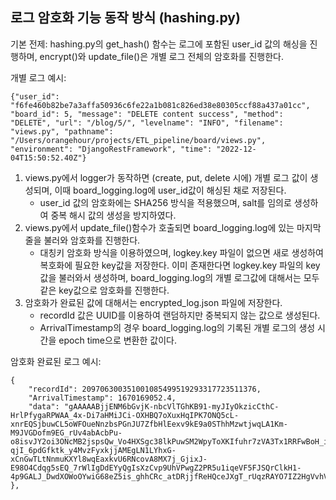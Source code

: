 ## 로그 암호화 기능 동작 방식 (hashing.py)

기본 전제: hashing.py의 get_hash() 함수는 로그에 포함된 user_id 값의 해싱을 진행하며, encrypt()와 update_file()은 개별 로그 전체의 암호화를 진행한다. 

개별 로그 예시:
```
{"user_id": "f6fe460b82be7a3affa50936c6fe22a1b081c826ed38e80305ccf88a437a01cc", "board_id": 5, "message": "DELETE content success", "method": "DELETE", "url": "/blog/5/", "levelname": "INFO", "filename": "views.py", "pathname": "/Users/orangehour/projects/ETL_pipeline/board/views.py", "environment": "DjangoRestFramework", "time": "2022-12-04T15:50:52.40Z"}
```

1. views.py에서 logger가 동작하면 (create, put, delete 시에) 개별 로그 값이 생성되며, 이때 board_logging.log에 user_id값이 해싱된 채로 저장된다.
    * user_id 값의 암호화에는 SHA256 방식을 적용했으며, salt를 임의로 생성하여 중복 해시 값의 생성을 방지하였다.
2. views.py에서 update_file()함수가 호출되면 board_logging.log에 있는 마지막 줄을 불러와 암호화를 진행한다.
    * 대칭키 암호화 방식을 이용하였으며, logkey.key 파일이 없으면 새로 생성하여 복호화에 필요한 key값을 저장한다. 이미 존재한다면 logkey.key 파일의 key값을 불러와서 생성하며, board_logging.log의 개별 로그값에 대해서는 모두 같은 key값으로 암호화를 진행한다.
3. 암호화가 완료된 값에 대해서는 encrypted_log.json 파일에 저장한다.
    * recordId 값은 UUID를 이용하여 랜덤하지만 중복되지 않는 값으로 생성된다.
    * ArrivalTimestamp의 경우 board_logging.log의 기록된 개별 로그의 생성 시간을 epoch time으로 변환한 값이다.

암호화 완료된 로그 예시:
```
{
    "recordId": 209706300351001085499519293317723511376,
    "ArrivalTimestamp": 1670169052.4,
    "data": "gAAAAABjjENM6bGvjK-nbcVlTGhKB91-myJIyOkzicCthC-HrlPfygaRPWAA_4x-Di7aHMiJCi-OXHBQ7oXuxHqIPK7ONQ5cL-xnrEQSjbuwCL5oWFOueNnzbsPGnJU7ZfbHlEexv9kE9a0SThhMzwtjwqLA1Km-M9JVGDofm9EG_rUv4abAcbPu-o8isvJY2oi3ONcMB2jspsQw_Vo4HXSgc38lkPuwSM2WpyToXKIfuhr7zVA3Tx1RRFwBoH_iAFsMpLLV6G-qjI_6pdGfktk_y4MvzFyxkjjAMEgLN1LYhxG-xCnGwTLtNnmuKXYl8wqEaxkvU6RNcovA8MX7j_GjixJ-E98O4Cdqg5sEQ_7rWlIgDdEYyQgIsXzCvp9UhVPwgZ2PR5u1iqeVF5FJSQrClkH1-4p9GALJ_DwdXOWoOYwiG68eZ5is_ghhCRc_atDRjjfReHQceJXgT_rUqzRAYO7IZ2HgVvhVSpVgzxFo8OUZ1lXQvWTLFOkFJiUHceIaLGhAnNeV0WEyTNqSidhRngBOphGE3jyzUxXPppH3pUPZtJRcgq8="
},
```
